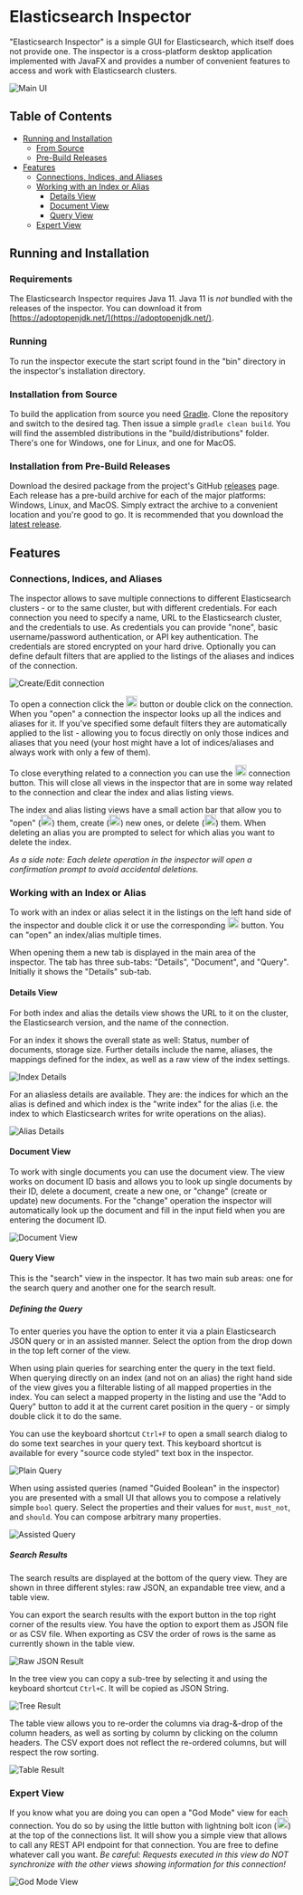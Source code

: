 # Elasticsearch Inspector

"Elasticsearch Inspector" is a simple GUI for Elasticsearch, which itself does not provide one. The inspector is a cross-platform desktop application implemented with JavaFX and provides a number of convenient features to access and work with Elasticsearch clusters.

![Main UI](/images/main-ui.png)

## Table of Contents

* [Running and Installation](#running-and-installation)
  * [From Source](#from-source)
  * [Pre-Build Releases](#pre-build-releases)
* [Features](#features)
  * [Connections, Indices, and Aliases](#connections--indices--and-aliases)
  * [Working with an Index or Alias](#working-with-an-index-or-alias)
    * [Details View](#details-view)
    * [Document View](#document-view)
    * [Query View](#query-view)
  * [Expert View](#expert-view)

## Running and Installation

### Requirements

The Elasticsearch Inspector requires Java 11. Java 11 is *not* bundled with the releases of the inspector. You can download it from [https://adoptopenjdk.net/](https://adoptopenjdk.net/).

### Running

To run the inspector execute the start script found in the "bin" directory in the inspector's installation directory.

### Installation from Source

To build the application from source you need [Gradle](https://gradle.org/). Clone the repository and switch to the desired tag. Then issue a simple `gradle clean build`. You will find the assembled distributions in the "build/distributions" folder. There's one for Windows, one for Linux, and one for MacOS.

### Installation from Pre-Build Releases

Download the desired package from the project's GitHub [releases](https://github.com/orm-fux/es-inspector/releases) page. Each release has a pre-build archive for each of the major platforms: Windows, Linux, and MacOS. Simply extract the archive to a convenient location and you're good to go. It is recommended that you download the [latest release](https://github.com/orm-fux/es-inspector/releases/latest).

## Features

### Connections, Indices, and Aliases

The inspector allows to save multiple connections to different Elasticsearch clusters - or to the same cluster, but with different credentials. For each connection you need to specify a name, URL to the Elasticsearch cluster, and the credentials to use. As credentials you can provide "none", basic username/password authentication, or API key authentication. The credentials are stored encrypted on your hard drive. Optionally you can define default filters that are applied to the listings of the aliases and indices of the connection. 

![Create/Edit connection](images/connection_create-or-edit.jpg)

To open a connection click the <img src="https://github.com/orm-fux/es-inspector/blob/master/src/main/resources/com/github/ormfux/esi/ui/images/connect.png?raw=true" height="20" title="'Open'"/> button or double click on the connection. When you "open" a connection the inspector looks up all the indices and aliases for it. If you've specified some default filters they are automatically applied to the list - allowing you to focus directly on only those indices and aliases that you need (your host might have a lot of indices/aliases and always work with only a few of them).

To close everything related to a connection you can use the <img src="https://github.com/orm-fux/es-inspector/blob/master/src/main/resources/com/github/ormfux/esi/ui/images/close.png?raw=true" height="20" title="'Close'"/> connection button. This will close all views in the inspector that are in some way related to the connection and clear the index and alias listing views.

The index and alias listing views have a small action bar that allow you to "open" (<img src="https://github.com/orm-fux/es-inspector/blob/master/src/main/resources/com/github/ormfux/esi/ui/images/connect.png?raw=true" height="20" title="'Open'"/>) them, create (<img src="https://github.com/orm-fux/es-inspector/blob/master/src/main/resources/com/github/ormfux/esi/ui/images/create.png?raw=true" height="20" title="'Create'"/>) new ones, or delete (<img src="https://github.com/orm-fux/es-inspector/blob/master/src/main/resources/com/github/ormfux/esi/ui/images/delete.png?raw=true" height="20" title="'Delete'"/>) them. When deleting an alias you are prompted to select for which alias you want to delete the index.

*As a side note: Each delete operation in the inspector will open a confirmation prompt to avoid accidental deletions.*

### Working with an Index or Alias

To work with an index or alias select it in the listings on the left hand side of the inspector and double click it or use the corresponding <img src="https://github.com/orm-fux/es-inspector/blob/master/src/main/resources/com/github/ormfux/esi/ui/images/connect.png?raw=true" height="20" title="'Open'"/> button. You can "open" an index/alias multiple times. 

When opening them a new tab is displayed in the main area of the inspector. The tab has three sub-tabs: "Details", "Document", and "Query". Initially it shows the "Details" sub-tab.

#### Details View

For both index and alias the details view shows the URL to it on the cluster, the Elasticsearch version, and the name of the connection.

For an index it shows the overall state as well: Status, number of documents, storage size. Further details include the name, aliases, the mappings defined for the index, as well as a raw view of the index settings.

![Index Details](images/index_details.png)

For an aliasless details are available. They are: the indices for which an the alias is defined and which index is the "write index" for the alias (i.e. the index to which Elasticsearch writes for write operations on the alias).

![Alias Details](images/alias_details.png)

#### Document View

To work with single documents you can use the document view. The view works on document ID basis and allows you to look up single documents by their ID, delete a document, create a new one, or "change" (create or update) new documents. For the "change" operation the inspector will automatically look up the document and fill in the input field when you are entering the document ID.

![Document View](images/document-view.png)

#### Query View

This is the "search" view in the inspector. It has two main sub areas: one for the search query and another one for the search result.

##### Defining the Query

To enter queries you have the option to enter it via a plain Elasticsearch JSON query or in an assisted manner. Select the option from the drop down in the top left corner of the view. 

When using plain queries for searching enter the query in the text field. When querying directly on an index (and not on an alias) the right hand side of the view gives you a filterable listing of all mapped properties in the index. You can select a mapped property in the listing and use the "Add to Query" button to add it at the current caret position in the query - or simply double click it to do the same. 

You can use the keyboard shortcut `Ctrl+F` to open a small search dialog to do some text searches in your query text. This keyboard shortcut is available for every "source code styled" text box in the inspector.

![Plain Query](images/query-view_plain.png)

When using assisted queries (named "Guided Boolean" in the inspector) you are presented with a small UI that allows you to compose a relatively simple `bool` query. Select the properties and their values for `must`, `must_not`, and `should`. You can compose arbitrary many properties.

![Assisted Query](images/query-view_guided.png)

##### Search Results

The search results are displayed at the bottom of the query view. They are shown in three different styles: raw JSON, an expandable tree view, and a table view.

You can export the search results with the export button in the top right corner of the results view. You have the option to export them as JSON file or as CSV file. When exporting as CSV the order of rows is the same as currently shown in the table view.

![Raw JSON Result](images/result-view_raw.png)

In the tree view you can copy a sub-tree by selecting it and using the keyboard shortcut `Ctrl+C`. It will be copied as JSON String.

![Tree Result](images/result-view_tree.png)

The table view allows you to re-order the columns via drag-&-drop of the column headers, as well as sorting by column by clicking on the column headers. The CSV export does not reflect the re-ordered columns, but will respect the row sorting.

![Table Result](images/result-view_table.png)

### Expert View

If you know what you are doing you can open a "God Mode" view for each connection. You do so by using the little button with lightning bolt icon (<img src="https://github.com/orm-fux/es-inspector/blob/master/src/main/resources/com/github/ormfux/esi/ui/images/god_mode.png?raw=true" height="20" title="'God Mode'"/>) at the top of the connections list. It will show you a simple view that allows to call any REST API endpoint for that connection. You are free to define whatever call you want. *Be careful: Requests executed in this view do NOT synchronize with the other views showing information for this connection!*

![God Mode View](images/god-mode-view.png)
